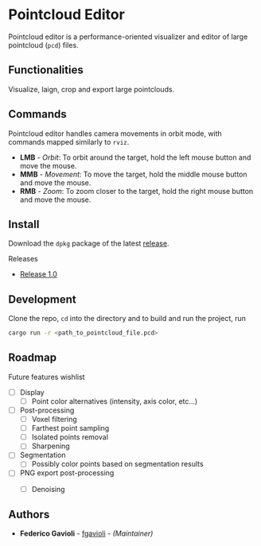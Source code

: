 # Pointcloud Editor
Pointcloud editor is a performance-oriented visualizer and editor of large pointcloud (`pcd`) files.

## Functionalities
Visualize, laign, crop and export large pointclouds.

## Commands
Pointcloud editor handles camera movements in orbit mode, with commands mapped similarly to `rviz`.
- **LMB** - *Orbit*: To orbit around the target, hold the left mouse button and move the mouse.
- **MMB** - *Movement*: To move the target, hold the middle mouse button and move the mouse.
- **RMB** - *Zoom*: To zoom closer to the target, hold the right mouse button and move the mouse.

## Install
Download the `dpkg` package of the latest [release](https://git.hipert.unimore.it/adx/utils/pointcloud_editor/releases).

Releases
- [Release 1.0](https://drive.google.com/file/d/1TdDt1wy7wOb5hEpOTlSOsO84CarHmyWa/view)

## Development
Clone the repo, `cd` into the directory and to build and run the project, run
```bash
cargo run -r <path_to_pointcloud_file.pcd>
```

## Roadmap
Future features wishlist
- [ ] Display
  - [ ] Point color alternatives (intensity, axis color, etc...)
- [ ] Post-processing
  - [ ] Voxel filtering
  - [ ] Farthest point sampling
  - [ ] Isolated points removal
  - [ ] Sharpening
- [ ] Segmentation
  - [ ] Possibly color points based on segmentation results
- [ ] PNG export post-processing
  - [ ] Denoising


## Authors
* **Federico Gavioli** - [fgavioli](https://github.com/fgavioli) - _(Maintainer)_

